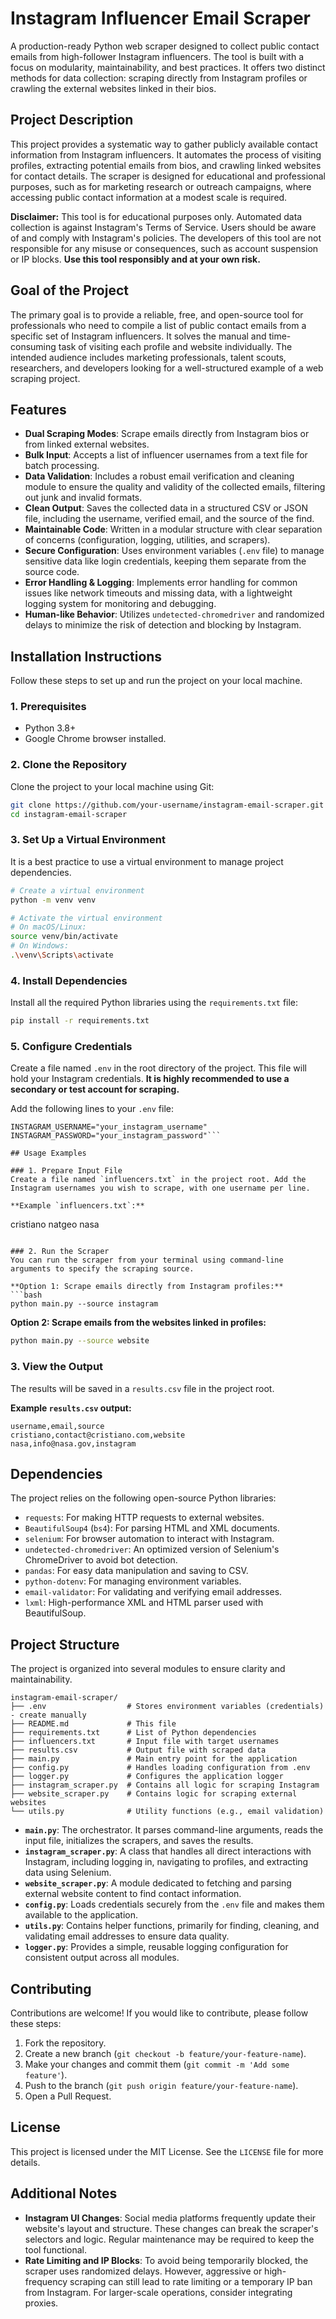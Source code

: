 # Instagram Influencer Email Scraper

A production-ready Python web scraper designed to collect public contact emails from high-follower Instagram influencers. The tool is built with a focus on modularity, maintainability, and best practices. It offers two distinct methods for data collection: scraping directly from Instagram profiles or crawling the external websites linked in their bios.

## Project Description

This project provides a systematic way to gather publicly available contact information from Instagram influencers. It automates the process of visiting profiles, extracting potential emails from bios, and crawling linked websites for contact details. The scraper is designed for educational and professional purposes, such as for marketing research or outreach campaigns, where accessing public contact information at a modest scale is required.

**Disclaimer:** This tool is for educational purposes only. Automated data collection is against Instagram's Terms of Service. Users should be aware of and comply with Instagram's policies. The developers of this tool are not responsible for any misuse or consequences, such as account suspension or IP blocks. **Use this tool responsibly and at your own risk.**

## Goal of the Project

The primary goal is to provide a reliable, free, and open-source tool for professionals who need to compile a list of public contact emails from a specific set of Instagram influencers. It solves the manual and time-consuming task of visiting each profile and website individually. The intended audience includes marketing professionals, talent scouts, researchers, and developers looking for a well-structured example of a web scraping project.

## Features

-   **Dual Scraping Modes**: Scrape emails directly from Instagram bios or from linked external websites.
-   **Bulk Input**: Accepts a list of influencer usernames from a text file for batch processing.
-   **Data Validation**: Includes a robust email verification and cleaning module to ensure the quality and validity of the collected emails, filtering out junk and invalid formats.
-   **Clean Output**: Saves the collected data in a structured CSV or JSON file, including the username, verified email, and the source of the find.
-   **Maintainable Code**: Written in a modular structure with clear separation of concerns (configuration, logging, utilities, and scrapers).
-   **Secure Configuration**: Uses environment variables (`.env` file) to manage sensitive data like login credentials, keeping them separate from the source code.
-   **Error Handling & Logging**: Implements error handling for common issues like network timeouts and missing data, with a lightweight logging system for monitoring and debugging.
-   **Human-like Behavior**: Utilizes `undetected-chromedriver` and randomized delays to minimize the risk of detection and blocking by Instagram.

## Installation Instructions

Follow these steps to set up and run the project on your local machine.

### 1. Prerequisites
-   Python 3.8+
-   Google Chrome browser installed.

### 2. Clone the Repository
Clone the project to your local machine using Git:
```bash
git clone https://github.com/your-username/instagram-email-scraper.git
cd instagram-email-scraper
```

### 3. Set Up a Virtual Environment
It is a best practice to use a virtual environment to manage project dependencies.
```bash
# Create a virtual environment
python -m venv venv

# Activate the virtual environment
# On macOS/Linux:
source venv/bin/activate
# On Windows:
.\venv\Scripts\activate
```

### 4. Install Dependencies
Install all the required Python libraries using the `requirements.txt` file:
```bash
pip install -r requirements.txt
```

### 5. Configure Credentials
Create a file named `.env` in the root directory of the project. This file will hold your Instagram credentials. **It is highly recommended to use a secondary or test account for scraping.**

Add the following lines to your `.env` file:
```env
INSTAGRAM_USERNAME="your_instagram_username"
INSTAGRAM_PASSWORD="your_instagram_password"```

## Usage Examples

### 1. Prepare Input File
Create a file named `influencers.txt` in the project root. Add the Instagram usernames you wish to scrape, with one username per line.

**Example `influencers.txt`:**
```
cristiano
natgeo
nasa
```

### 2. Run the Scraper
You can run the scraper from your terminal using command-line arguments to specify the scraping source.

**Option 1: Scrape emails directly from Instagram profiles:**
```bash
python main.py --source instagram
```

**Option 2: Scrape emails from the websites linked in profiles:**
```bash
python main.py --source website
```

### 3. View the Output
The results will be saved in a `results.csv` file in the project root.

**Example `results.csv` output:**
```csv
username,email,source
cristiano,contact@cristiano.com,website
nasa,info@nasa.gov,instagram
```

## Dependencies
The project relies on the following open-source Python libraries:
-   `requests`: For making HTTP requests to external websites.
-   `BeautifulSoup4` (`bs4`): For parsing HTML and XML documents.
-   `selenium`: For browser automation to interact with Instagram.
-   `undetected-chromedriver`: An optimized version of Selenium's ChromeDriver to avoid bot detection.
-   `pandas`: For easy data manipulation and saving to CSV.
-   `python-dotenv`: For managing environment variables.
-   `email-validator`: For validating and verifying email addresses.
-   `lxml`: High-performance XML and HTML parser used with BeautifulSoup.

## Project Structure
The project is organized into several modules to ensure clarity and maintainability.
```
instagram-email-scraper/
├── .env                  # Stores environment variables (credentials) - create manually
├── README.md             # This file
├── requirements.txt      # List of Python dependencies
├── influencers.txt       # Input file with target usernames
├── results.csv           # Output file with scraped data
├── main.py               # Main entry point for the application
├── config.py             # Handles loading configuration from .env
├── logger.py             # Configures the application logger
├── instagram_scraper.py  # Contains all logic for scraping Instagram
├── website_scraper.py    # Contains logic for scraping external websites
└── utils.py              # Utility functions (e.g., email validation)
```

-   **`main.py`**: The orchestrator. It parses command-line arguments, reads the input file, initializes the scrapers, and saves the results.
-   **`instagram_scraper.py`**: A class that handles all direct interactions with Instagram, including logging in, navigating to profiles, and extracting data using Selenium.
-   **`website_scraper.py`**: A module dedicated to fetching and parsing external website content to find contact information.
-   **`config.py`**: Loads credentials securely from the `.env` file and makes them available to the application.
-   **`utils.py`**: Contains helper functions, primarily for finding, cleaning, and validating email addresses to ensure data quality.
-   **`logger.py`**: Provides a simple, reusable logging configuration for consistent output across all modules.

## Contributing
Contributions are welcome! If you would like to contribute, please follow these steps:
1.  Fork the repository.
2.  Create a new branch (`git checkout -b feature/your-feature-name`).
3.  Make your changes and commit them (`git commit -m 'Add some feature'`).
4.  Push to the branch (`git push origin feature/your-feature-name`).
5.  Open a Pull Request.

## License
This project is licensed under the MIT License. See the `LICENSE` file for more details.

## Additional Notes
-   **Instagram UI Changes**: Social media platforms frequently update their website's layout and structure. These changes can break the scraper's selectors and logic. Regular maintenance may be required to keep the tool functional.
-   **Rate Limiting and IP Blocks**: To avoid being temporarily blocked, the scraper uses randomized delays. However, aggressive or high-frequency scraping can still lead to rate limiting or a temporary IP ban from Instagram. For larger-scale operations, consider integrating proxies.
